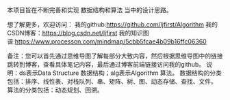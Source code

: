 本项目旨在不断完善和实现 数据结构和算法 当中的设计思路。

想了解更多，欢迎访问：
我的github:https://github.com/ljfirst/Algorithm
我的CSDN博客：https://blog.csdn.net/ljfirst
我的知识图谱:https://www.processon.com/mindmap/5cbb5fcae4b09b16ffc06360

备注：您可以首先通过思维导图了解每部分大致内容，然后根据思维导图中的链接跳转到博客，查看具体笔记内容，最后通过博客前端链接访问我的github。
说明：ds表示Data Structure 数据结构；alg表示Algorithm 算法。
     数据结构的分类包括：排序、线性表、对栈队列、串、矩阵、树、图、动态存储、查找、文件。
     算法的分类包括：动态规划、回溯。
